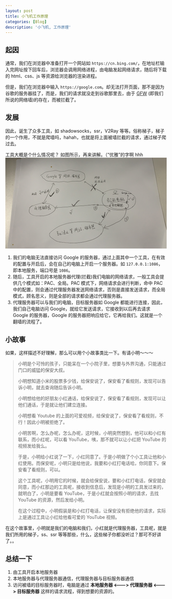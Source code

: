 ```yaml
---
layout: post
title: 小飞机工作原理
categories: [Blog]
description: '小飞机, 工作原理'
---
```


## 起因

通常，我们在浏览器中准备打开一个网站如 `https://cn.bing.com/`，在地址栏输入完网址按下回车后，浏览器会调用网络进程，由电脑发起网络请求，随后将下载的 html、css、js 等资源给浏览器的渲染进程。

但是，我们在浏览器中输入 `https://google.com`。却无法打开页面，那不是因为谷歌的服务器挂了，而是，我们的请求就没走到谷歌那里去，由于 [GFW](https://baike.baidu.com/item/%E9%98%B2%E7%81%AB%E5%A2%99%E9%95%BF%E5%9F%8E) (即我们所说的网络墙)的存在，而被拦截了。

## 发展

因此，诞生了众多工具，如 shadowsocks，ssr，V2Ray 等等。俗称梯子，梯子的一个作用，不就是爬墙吗，hahah，也就是将上面被墙拦截的请求，通过梯子爬过去。

工具大概是个什么情况呢？
如图所示，再来讲解。（“优雅”的字啊 hhh
![](/images/blog/ss.png)

1. 我们的电脑无法直接访问 Google 的服务器，通过上面其中一个工具，在有效的配置与开启后，会在自己的电脑上开启一个服务器。如 `127.0.0.1:1086`，即本地服务，端口号是 `1086`。
2. 随后，工具开启的本地服务器代理(拦截)我们电脑的网络请求，一般工具会提供几个模式如：PAC、全局。PAC 模式下，网络请求会进行判断，命中 PAC 中的配置，则会通过代理服务器发送网络请求，否则是直接发送请求，而全局模式，顾名思义，则是全部的请求都会通过代理服务器。
3. 代理服务器可以与我们的电脑，目标服务器如 Google 都能进行连接，因此，我们自己电脑访问 Google，就给它发送请求，它接收到以后再去请求 Google 的服务器，Google 的服务器把响应给它，它再给我们。这就是一个翻墙的流程了。

## 小故事

如果，这样描述不好理解，那么可以用个小故事类比一下。有请小明～～～

> 小明是个可怜的孩子，只能呆在一个小院子里，想要与外界沟通，只能通过门口的威猛的保安大叔。
>
> 小明想知道小米的股票多少钱，给保安说了，保安看了看规则，发现可以告诉小明，就去查询随后告诉小明。
>
> 小明想给他的好朋友小红通话，给保安说了，保安看了看规则，发现可以让他们通话，于是就让他们建立连接。
>
> 小明想看 Youtube 的上面的可爱视频，给保安说了，保安看了看规则，不行！因此小明被拒绝了。
>
> 小明苦啊，怎么办呢，怎么办呢，这时候，小明突然想到，他可以和小红有联系，而小红呢，可以看 YouTube，咦，那不就可以让小红把 YouTube 的视频发给我么。
>
> 于是，小明给小红说了一下，小红同意了。于是小明做了个小工具让他和小红使用。而保安呢，小明只是给他说，我要和小红打电话哈，你同意下。保安看了看规则，可以。
>
> 这个工具呢，小明用它的时候，就会给保安说，要和小红打电话，保安就会同意，而小红那边的工具呢，接收到信息后，发现是小明的工具发过来的，就明白了，小明是要看 YouTube，于是小红就会按照小明的请求，去找 YouTube 的资源，然后发给小明。
>
> 在这个过程中，小明假装是和小红打电话，让保安没有拒绝他的请求，实际上是通过工具让小红给他看可爱的 YouTube 视频。

在这个故事里，小明就是我们的电脑和我们，小红就是代理服务器，工具呢，就是我们所用的梯子，ss、ssr 等等那些，什么，这些梯子你都没听过？那可不好讲了。。

## 总结一下

1. 由工具开启本地服务器
2. 本地服务器与代理服务器通信，代理服务器与目标服务器通信
3. 访问被墙的目标服务器时，电脑是通过 **本地服务器 <---> 代理服务器 <---> 目标服务器** 这样的请求流程，得到想要的资源的。
